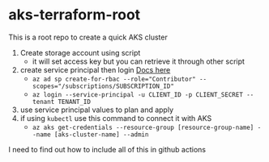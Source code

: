 # aks-terraform-root

This is a root repo to create a quick AKS cluster

1. Create storage account using script
    - it will set access key but you can retrieve it through other script
2. create service principal then login [Docs here](https://registry.terraform.io/providers/hashicorp/azurerm/latest/docs/guides/service_principal_client_secret)
    - `az ad sp create-for-rbac --role="Contributor" --scopes="/subscriptions/SUBSCRIPTION_ID"`
    - `az login --service-principal -u CLIENT_ID -p CLIENT_SECRET --tenant TENANT_ID`
3. use service principal values to plan and apply
4. if using `kubectl` use this command to connect it with AKS
    - `az aks get-credentials --resource-group [resource-group-name] --name [aks-cluster-name] --admin`

I need to find out how to include all of this in github actions
